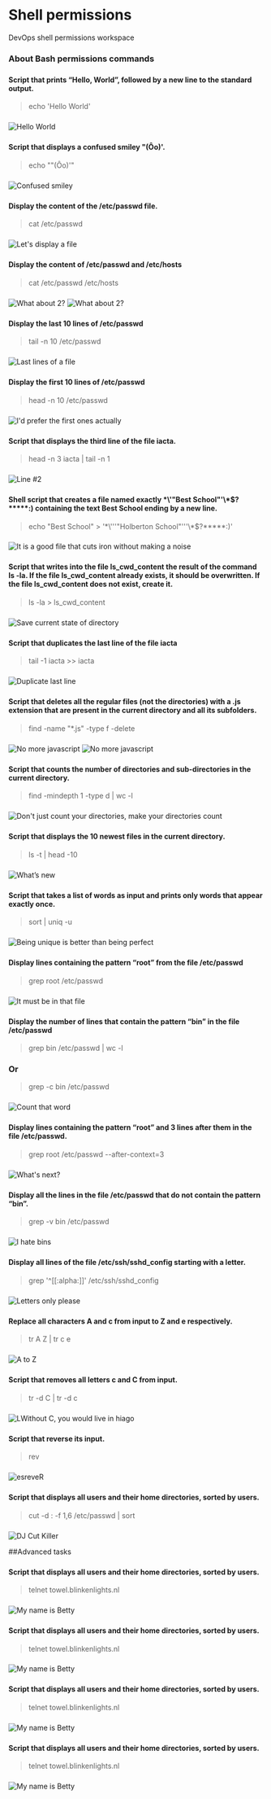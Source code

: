 
# Shell permissions
DevOps shell permissions workspace

### About Bash permissions commands
### 

### 
#### Script that prints “Hello, World”, followed by a new line to the standard output.
> echo 'Hello World'

###
![Hello World](https://github.com/Cocorine/alx-system_engineering-devops/blob/main/resources/redirections/0-hello_world.png)

### 
#### Script that displays a confused smiley "(Ôo)'.
> echo "\"(Ôo)'"
###
![Confused smiley](https://github.com/Cocorine/alx-system_engineering-devops/blob/main/resources/redirections/1-confused_smiley.png)

### 
#### Display the content of the /etc/passwd file.
> cat /etc/passwd
###
![Let's display a file](https://github.com/Cocorine/alx-system_engineering-devops/blob/main/resources/redirections/2-hellofile.png)

### 
#### Display the content of /etc/passwd and /etc/hosts
> cat /etc/passwd /etc/hosts
###
![What about 2?](https://github.com/Cocorine/alx-system_engineering-devops/blob/main/resources/redirections/3-twofiles1.png)
![What about 2?](https://github.com/Cocorine/alx-system_engineering-devops/blob/main/resources/redirections/3-twofiles.png)

### 
#### Display the last 10 lines of /etc/passwd
> tail -n 10 /etc/passwd
###
![Last lines of a file](https://github.com/Cocorine/alx-system_engineering-devops/blob/main/resources/redirections/4-lastlines.png)

### 
#### Display the first 10 lines of /etc/passwd
> head -n 10 /etc/passwd
###
![I'd prefer the first ones actually](https://github.com/Cocorine/alx-system_engineering-devops/blob/main/resources/redirections/5-firstlines.png)

###
#### Script that displays the third line of the file iacta.
> head -n 3 iacta | tail -n 1
###
![Line #2](https://github.com/Cocorine/alx-system_engineering-devops/blob/main/resources/redirections/6-third_line.png)

###
#### Shell script that creates a file named exactly \*\\'"Best School"\'\\*$\?\*\*\*\*\*:) containing the text Best School ending by a new line.
> echo "Best School" > '\*\\'\''"Holberton School"\'\''\\*$\?\*\*\*\*\*:)'
###
![It is a good file that cuts iron without making a noise](https://github.com/Cocorine/alx-system_engineering-devops/blob/main/resources/redirections/7-file.png)

###
#### Script that writes into the file ls_cwd_content the result of the command ls -la. If the file ls_cwd_content already exists, it should be overwritten. If the file ls_cwd_content does not exist, create it.
> ls -la > ls_cwd_content
###
![Save current state of directory](https://github.com/Cocorine/alx-system_engineering-devops/blob/main/resources/redirections/8-cwd_state.png)

###
#### Script that duplicates the last line of the file iacta
> tail -1 iacta >> iacta
###
![Duplicate last line](https://github.com/Cocorine/alx-system_engineering-devops/blob/main/resources/redirections/9-duplicate_last_line.png)

###
#### Script that deletes all the regular files (not the directories) with a .js extension that are present in the current directory and all its subfolders.
> find -name "*.js" -type f -delete
###
![No more javascript](https://github.com/Cocorine/alx-system_engineering-devops/blob/main/resources/redirections/10-no_more_js1.png)
![No more javascript](https://github.com/Cocorine/alx-system_engineering-devops/blob/main/resources/redirections/10-no_more_js2.png)

###
#### Script that counts the number of directories and sub-directories in the current directory.
> find -mindepth 1 -type d | wc -l
###
![Don't just count your directories, make your directories count](https://github.com/Cocorine/alx-system_engineering-devops/blob/main/resources/redirections/11-directories.png)

###
#### Script that displays the 10 newest files in the current directory.
> ls -t | head -10
###
![What’s new](https://github.com/Cocorine/alx-system_engineering-devops/blob/main/resources/redirections/12-newest_files.png)

###
#### Script that takes a list of words as input and prints only words that appear exactly once.
> sort | uniq -u
###
![Being unique is better than being perfect](https://github.com/Cocorine/alx-system_engineering-devops/blob/main/resources/redirections/13-unique.png)

###
#### Display lines containing the pattern “root” from the file /etc/passwd
> grep root /etc/passwd
###
![It must be in that file](https://github.com/Cocorine/alx-system_engineering-devops/blob/main/resources/redirections/14-findthatword.png)

### 
#### Display the number of lines that contain the pattern “bin” in the file /etc/passwd
> grep bin /etc/passwd | wc -l
### Or
> grep -c bin /etc/passwd
###
![Count that word](https://github.com/Cocorine/alx-system_engineering-devops/blob/main/resources/redirections/15-countthatword.png)

### 
#### Display lines containing the pattern “root” and 3 lines after them in the file /etc/passwd.
> grep root /etc/passwd --after-context=3
###
![What's next?](https://github.com/Cocorine/alx-system_engineering-devops/blob/main/resources/redirections/16-whatsnext.png)

### 
#### Display all the lines in the file /etc/passwd that do not contain the pattern “bin”.
> grep -v bin /etc/passwd
###
![I hate bins](https://github.com/Cocorine/alx-system_engineering-devops/blob/main/resources/redirections/17-hidethisword.png)

### 
#### Display all lines of the file /etc/ssh/sshd_config starting with a letter.
> grep '^[[:alpha:]]' /etc/ssh/sshd_config
###
![Letters only please](https://github.com/Cocorine/alx-system_engineering-devops/blob/main/resources/redirections/18-letteronly.png)

### 
#### Replace all characters A and c from input to Z and e respectively.
> tr A Z | tr c e
###
![A to Z](https://github.com/Cocorine/alx-system_engineering-devops/blob/main/resources/redirections/19-AZ.png)

### 
#### Script that removes all letters c and C from input.
> tr -d C | tr -d c
###
![LWithout C, you would live in hiago](https://github.com/Cocorine/alx-system_engineering-devops/blob/main/resources/redirections/20-hiago.png)

### 
#### Script that reverse its input.
> rev
###
![esreveR](https://github.com/Cocorine/alx-system_engineering-devops/blob/main/resources/redirections/21-reverse.png)

### 
#### Script that displays all users and their home directories, sorted by users.
> cut -d : -f 1,6 /etc/passwd | sort
###
![DJ Cut Killer](https://github.com/Cocorine/alx-system_engineering-devops/blob/main/resources/redirections/22-users_and_homes.png)

##Advanced tasks

### 
#### Script that displays all users and their home directories, sorted by users.
> telnet towel.blinkenlights.nl
###
![My name is Betty](https://github.com/Cocorine/alx-system_engineering-devops/blob/main/resources/redirections/102-if_only.png)

### 
#### Script that displays all users and their home directories, sorted by users.
> telnet towel.blinkenlights.nl
###
![My name is Betty](https://github.com/Cocorine/alx-system_engineering-devops/blob/main/resources/redirections/102-if_only.png)

### 
#### Script that displays all users and their home directories, sorted by users.
> telnet towel.blinkenlights.nl
###
![My name is Betty](https://github.com/Cocorine/alx-system_engineering-devops/blob/main/resources/redirections/102-if_only.png)

### 
#### Script that displays all users and their home directories, sorted by users.
> telnet towel.blinkenlights.nl
###
![My name is Betty](https://github.com/Cocorine/alx-system_engineering-devops/blob/main/resources/redirections/102-if_only.png)
